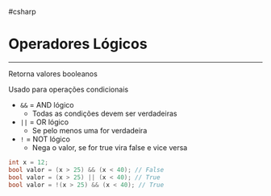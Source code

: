 #csharp
# Operadores Lógicos
---

Retorna valores booleanos

Usado para operações condicionais

- `&&` = AND lógico
    - Todas as condições devem ser verdadeiras
- `||` = OR lógico
    - Se pelo menos uma for verdadeira
- `!` = NOT lógico
    - Nega o valor, se for true vira false e vice versa

```csharp
int x = 12;
bool valor = (x > 25) && (x < 40); // False
bool valor = (x > 25) || (x < 40); // True
bool valor = !(x > 25) && (x < 40); // True